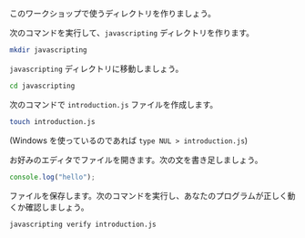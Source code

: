 このワークショップで使うディレクトリを作りましょう。

次のコマンドを実行して、`javascripting` ディレクトリを作ります。

```bash
mkdir javascripting
```

`javascripting` ディレクトリに移動しましょう。

```bash
cd javascripting
```

次のコマンドで `introduction.js` ファイルを作成します。

```bash
touch introduction.js
```

(Windows を使っているのであれば `type NUL > introduction.js`)

お好みのエディタでファイルを開きます。次の文を書き足しましょう。

```js
console.log("hello");
```

ファイルを保存します。次のコマンドを実行し、あなたのプログラムが正しく動くか確認しましょう。

```bash
javascripting verify introduction.js
```
